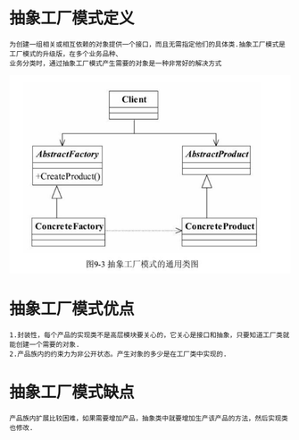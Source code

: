 # 抽象工厂模式定义
    为创建一组相关或相互依赖的对象提供一个接口，而且无需指定他们的具体类.抽象工厂模式是工厂模式的升级版，在多个业务品种、
    业务分类时，通过抽象工厂模式产生需要的对象是一种非常好的解决方式
![](/assets/唯秘截图_20190315091731.png)
# 抽象工厂模式优点
    1.封装性，每个产品的实现类不是高层模块要关心的，它关心是接口和抽象，只要知道工厂类就能创建一个需要的对象.
    2.产品族内的约束力为非公开状态。产生对象的多少是在工厂类中实现的.
# 抽象工厂模式缺点
    产品族内扩展比较困难，如果需要增加产品，抽象类中就要增加生产该产品的方法，然后实现类也修改.